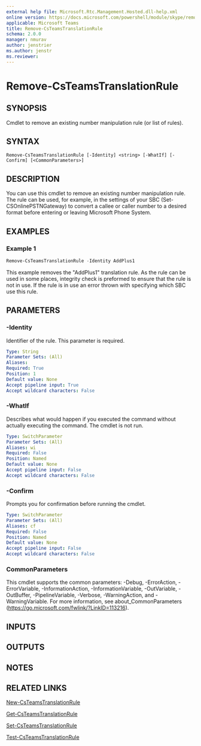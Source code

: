 ```yaml
---
external help file: Microsoft.Rtc.Management.Hosted.dll-help.xml
online version: https://docs.microsoft.com/powershell/module/skype/remove-csteamstranslationrule
applicable: Microsoft Teams
title: Remove-CsTeamsTranslationRule
schema: 2.0.0
manager: nmurav
author: jenstrier
ms.author: jenstr
ms.reviewer:
---
```


# Remove-CsTeamsTranslationRule

## SYNOPSIS
Cmdlet to remove an existing number manipulation rule (or list of rules).

## SYNTAX

```
Remove-CsTeamsTranslationRule [-Identity] <string> [-WhatIf] [-Confirm] [<CommonParameters>]
```

## DESCRIPTION
You can use this cmdlet to remove an existing number manipulation rule. The rule can be used, for example, in the settings of your SBC (Set-CSOnlinePSTNGateway) to convert a callee or caller number to a desired format before entering or leaving Microsoft Phone System.

## EXAMPLES

### Example 1
```powershell
Remove-CsTeamsTranslationRule -Identity AddPlus1 
```

This example removes the "AddPlus1" translation rule. As the rule can be used in some places, integrity check is preformed to ensure that the rule is not in use. If the rule is in use an error thrown with specifying which SBC use this rule.

## PARAMETERS

### -Identity
Identifier of the rule. This parameter is required.

```yaml
Type: String
Parameter Sets: (All)
Aliases:
Required: True
Position: 1
Default value: None
Accept pipeline input: True
Accept wildcard characters: False
```

### -WhatIf
Describes what would happen if you executed the command without actually executing the command. The cmdlet is not run.

```yaml
Type: SwitchParameter
Parameter Sets: (All)
Aliases: wi
Required: False
Position: Named
Default value: None
Accept pipeline input: False
Accept wildcard characters: False
```

### -Confirm
Prompts you for confirmation before running the cmdlet.

```yaml
Type: SwitchParameter
Parameter Sets: (All)
Aliases: cf
Required: False
Position: Named
Default value: None
Accept pipeline input: False
Accept wildcard characters: False
```

### CommonParameters
This cmdlet supports the common parameters: -Debug, -ErrorAction, -ErrorVariable, -InformationAction, -InformationVariable, -OutVariable, -OutBuffer, -PipelineVariable, -Verbose, -WarningAction, and -WarningVariable.
For more information, see about_CommonParameters (https://go.microsoft.com/fwlink/?LinkID=113216).

## INPUTS

## OUTPUTS

## NOTES

## RELATED LINKS
[New-CsTeamsTranslationRule](New-CsTeamsTranslationRule.md)

[Get-CsTeamsTranslationRule](Get-CsTeamsTranslationRule.md)

[Set-CsTeamsTranslationRule](Set-CsTeamsTranslationRule.md)

[Test-CsTeamsTranslationRule](Test-CsTeamsTranslationRule.md)
